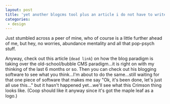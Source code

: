 ```yaml
---
layout: post
title: 'yet another blogcms tool plus an article i do not have to write anymore'
categories:
 - design
---
```


Just stumbled across a peer of mine, who of course is a little further ahead of me, but hey, no worries, abundance mentality and all that pop-psych stuff.

Anyway, check out this article (`dead link`) on how the blog paradigm is taking over the old-school/bubble CMS paradigm...it is right on with my thinking of the last 6 months or so. Then you can check out his blogging software to see what you think...I'm about to do the same...still waiting for that one piece of software that makes me say "Ok, it's been done, let's just all use this..." but it hasn't happened yet...we'll see what this Crimson thing looks like. (Coop should like it anyway since it's got the maple leaf as a logo.)

